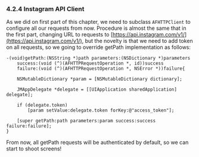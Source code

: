 ### 4.2.4 Instagram API Client  
  
As we did on first part of this chapter, we need to subclass `AFHTTPClient` to configure all our requests from now. Procedure is almost the same that in the first part, changing URL to requests to [https://api.instagram.com/v1/](https://api.instagram.com/v1/), but the novelty is that we need to add token on all requests, so we going to override getPath implementation as follows:  
  
```obj-c  
-(void)getPath:(NSString *)path parameters:(NSDictionary *)parameters  
	success:(void (^)(AFHTTPRequestOperation *, id))success  
	failure:(void (^)(AFHTTPRequestOperation *, NSError *))failure{  
  
	NSMutableDictionary *param = [NSMutableDictionary dictionary];  
  
	JMAppDelegate *delegate = [[UIApplication sharedApplication] delegate];  
  
	if (delegate.token)  
		[param setValue:delegate.token forKey:@"access_token"];  
  
	[super getPath:path parameters:param success:success failure:failure];  
}   
```  
  
From now, all getPath requests will be authenticated by default, so we can start to shoot screens!